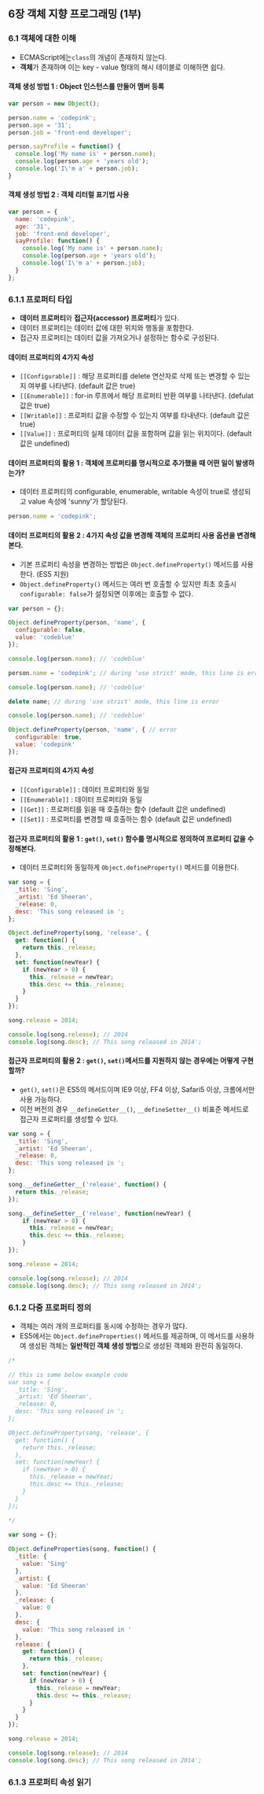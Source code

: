## 6장 객체 지향 프로그래밍 (1부)

### 6.1 객체에 대한 이해
- ECMAScript에는```class```의 개념이 존재하지 않는다.
- **객체**가 존재하며 이는 key - value 형태의 해시 테이블로 이해하면 쉽다.

#### 객체 생성 방법 1 : Object 인스턴스를 만들어 멤버 등록

```javascript
var person = new Object();

person.name = 'codepink';
person.age = '31';
person.job = 'front-end developer';

person.sayProfile = function() {
  console.log('My name is' + person.name);
  console.log(person.age + 'years old');
  console.log('I\'m a' + person.job);
}
```

#### 객체 생성 방법 2 : 객체 리터럴 표기법 사용

```javascript
var person = {
  name: 'codepink',
  age: '31',
  job: 'front-end developer',
  sayProfile: function() {
    console.log('My name is' + person.name);
    console.log(person.age + 'years old');
    console.log('I\'m a' + person.job);
  }
};
```

### 6.1.1 프로퍼티 타입
- **데이터 프로퍼티**와 **접근자(accessor) 프로퍼티**가 있다.
- 데이터 프로퍼티는 데이터 값에 대한 위치와 행동을 포함한다.
- 접근자 프로퍼티는 데이터 값을 가져오거나 설정하는 함수로 구성된다.

#### 데이터 프로퍼티의 4가지 속성
- ```[[Configurable]]``` : 해당 프로퍼티를 delete 연산자로 삭제 또는 변경할 수 있는지 여부를 나타낸다. (default 값은 true)
- ```[[Enumerable]]``` : for-in 루프에서 해당 프로퍼티 반환 여부를 나타낸다. (defulat 값은 true)
- ```[[Writable]]``` : 프로퍼티 값을 수정할 수 있는지 여부를 타내낸다. (default 값은 true)
- ```[[Value]]``` : 프로퍼티의 실제 데이터 값을 포함하며 값을 읽는 위치이다. (default 값은 undefined)

#### 데이터 프로퍼티의 활용 1 : 객체에 프로퍼티를 명시적으로 추가했을 때 어떤 일이 발생하는가?
- 데이터 프로퍼티의 configurable, enumerable, writable 속성이 true로 생성되고 value 속성에 'sunny'가 할당된다.

```javascript
person.name = 'codepink';
```

#### 데이터 프로퍼티의 활용 2 : 4가지 속성 값을 변경해 객체의 프로퍼티 사용 옵션을 변경해본다.
- 기본 프로퍼티 속성을 변경하는 방법은 ```Object.defineProperty()``` 메서드를 사용한다. (ES5 지원)
- ```Object.defineProperty()``` 메서드는 여러 번 호출할 수 있지만 최초 호출시 ```configurable: false```가 설정되면 이후에는 호출할 수 없다.


```javascript
var person = {};

Object.defineProperty(person, 'name', {
  configurable: false,
  value: 'codeblue'
});

console.log(person.name); // 'codeblue'

person.name = 'codepink'; // during 'use strict' mode, this line is error

console.log(person.name); // 'codeblue'

delete name; // during 'use strict' mode, this line is error

console.log(person.name); // 'codeblue'

Object.defineProperty(person, 'name', { // error
  configurable: true,
  value: 'codepink'
});

```

#### 접근자 프로퍼티의 4가지 속성
- ```[[Configurable]]``` : 데이터 프로퍼티와 동일
- ```[[Enumerable]]``` : 데이터 프로퍼티와 동일
- ```[[Get]]``` : 프로퍼티를 읽을 때 호출하는 함수 (default 값은 undefined)
- ```[[Set]]``` : 프로퍼티를 변경할 때 호출하는 함수 (default 값은 undefined)

#### 접근자 프로퍼티의 활용 1 : ```get()```, ```set()``` 함수를 명시적으로 정의하여 프로퍼티 값을 수정해본다.
- 데이터 프로퍼티와 동일하게 ```Object.defineProperty()``` 메서드를 이용한다.

```javascript
var song = {
  _title: 'Sing',
  _artist: 'Ed Sheeran',
  _release: 0,
  desc: 'This song released in ';
};

Object.defineProperty(song, 'release', {
  get: function() {
    return this._release;
  },
  set: function(newYear) {
    if (newYear > 0) {
      this._release = newYear;
      this.desc += this._release;
    }
  }
});

song.release = 2014;

console.log(song.release); // 2014
console.log(song.desc); // This song released in 2014';
```

#### 접근자 프로퍼티의 활용 2 : ```get()```, ```set()```메서드를 지원하지 않는 경우에는 어떻게 구현할까?
- ```get()```, ```set()```은 ES5의 메서드이며 IE9 이상, FF4 이상, Safari5 이상, 크롬에서만 사용 가능하다.
- 이전 버전의 경우 ```__defineGetter__()```, ```__defineSetter__()``` 비표준 메서드로 접근자 프로퍼티를 생성할 수 있다.


```javascript
var song = {
  _title: 'Sing',
  _artist: 'Ed Sheeran',
  _release: 0,
  desc: 'This song released in ';
};

song.__defineGetter__('release', function() {
  return this._release;
});

song.__defineSetter__('release', function(newYear) {
    if (newYear > 0) {
      this._release = newYear;
      this.desc += this._release;
    }
});

song.release = 2014;

console.log(song.release); // 2014
console.log(song.desc); // This song released in 2014';
```

### 6.1.2 다중 프로퍼티 정의
- 객체는 여러 개의 프로퍼티를 동시에 수정하는 경우가 많다.
- ES5에서는 ```Object.defineProperties()``` 메서드를 제공하며, 이 메서드를 사용하여 생성된 객체는  **일반적인 객체 생성 방법**으로 생성된 객체와 완전히 동일하다.

```javascript
/*

// this is same below example code
var song = {
  _title: 'Sing',
  _artist: 'Ed Sheeran',
  _release: 0,
  desc: 'This song released in ';
};

Object.defineProperty(song, 'release', {
  get: function() {
    return this._release;
  },
  set: function(newYear) {
    if (newYear > 0) {
      this._release = newYear;
      this.desc += this._release;
    }
  }
});
  
*/

var song = {};

Object.defineProperties(song, function() {
  _title: {
    value: 'Sing'
  },
  _artist: {
    value: 'Ed Sheeran'
  },
  _release: {
    value: 0
  },
  desc: {
    value: 'This song released in '
  },
  release: {
    get: function() {
      return this._release;
    },
    set: function(newYear) {
      if (newYear > 0) {
        this._release = newYear;
        this.desc += this._release;
      }      
    }
  }
});

song.release = 2014;

console.log(song.release); // 2014
console.log(song.desc); // This song released in 2014';
```

### 6.1.3 프로퍼티 속성 읽기
